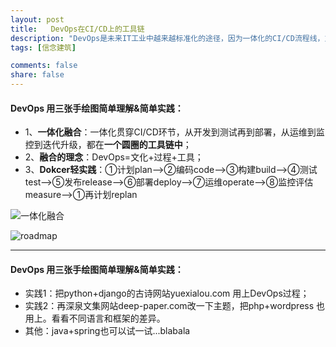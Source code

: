 ```yaml
---
layout: post
title:   DevOps在CI/CD上的工具链
description: "DevOps是未来IT工业中越来越标准化的途径，因为一体化的CI/CD流程线，意味这更高效的开发方式，更低成本更省力的运维方式。"
tags: [信念建筑]

comments: false
share: false
---
```



#### DevOps 用三张手绘图简单理解&简单实践：

* 1、**一体化融合**：一体化贯穿CI/CD环节，从开发到测试再到部署，从运维到监控到迭代升级，都在**一个圆圈的工具链中**；
* 2、**融合的理念**：DevOps=文化+过程+工具；
* 3、**Dokcer轻实践**：➀计划plan-->➁编码code-->➂构建build-->➃测试test-->➄发布release-->➅部署deploy-->➆运维operate-->➇监控评估measure-->➀再计划replan

 ![一体化融合](https://ws4.sinaimg.cn/large/006tKfTcgy1fpb1b59i31j31400u0n0t.jpg)
 
![roadmap
](https://ws2.sinaimg.cn/large/006tKfTcgy1fpb23h8m9pj31400u00v6.jpg)

--------------

#### DevOps 用三张手绘图简单理解&简单实践：

* 实践1：把python+django的古诗网站yuexialou.com 用上DevOps过程；
* 实践2：再深泉文集网站deep-paper.com改一下主题，把php+wordpress 也用上。看看不同语言和框架的差异。
* 其他：java+spring也可以试一试...blabala

